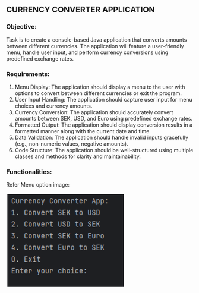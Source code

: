 ## CURRENCY CONVERTER APPLICATION
### Objective:
Task is to create a console-based Java application that converts amounts between different currencies. The application will feature a user-friendly menu, handle user input, and perform currency conversions using predefined exchange rates.
### Requirements:
1. Menu Display: The application should display a menu to the user with options to convert between different currencies or exit the program.
2. User Input Handling: The application should capture user input for menu choices and currency amounts.
3. Currency Conversion: The application should accurately convert amounts between SEK, USD, and Euro using predefined exchange rates.
4. Formatted Output: The application should display conversion results in a formatted manner along with the current date and time.
5. Data Validation: The application should handle invalid inputs gracefully (e.g., non-numeric values, negative amounts).
6. Code Structure: The application should be well-structured using multiple classes and methods for clarity and maintainability.
### Functionalities:
Refer Menu option image:

![CurrencyConverterMenu.png](img%2FCurrencyConverterMenu.png)